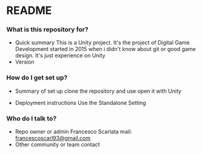 # README #


### What is this repository for? ###

* Quick summary
This is a Unity project. It's the project of Digital Game Development started in 2015 when i didn't know about git or good game design.
It's just experience on Unity
* Version


### How do I get set up? ###

* Summary of set up
clone the repository and use open it with Unity

* Deployment instructions
Use the Standalone Setting


### Who do I talk to? ###

* Repo owner or admin
Francesco Scarlata
mail: francescoscarl93@gmail.com
* Other community or team contact
